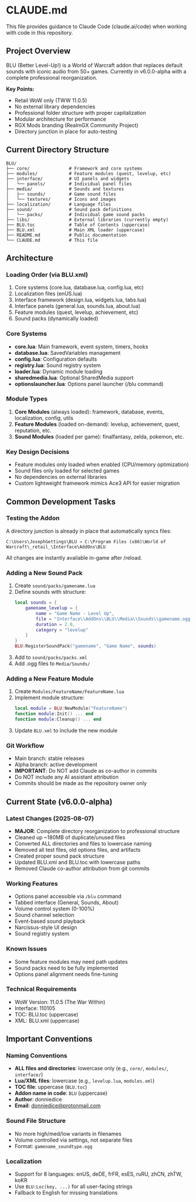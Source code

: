 # CLAUDE.md

This file provides guidance to Claude Code (claude.ai/code) when working with code in this repository.

## Project Overview

BLU (Better Level-Up!) is a World of Warcraft addon that replaces default sounds with iconic audio from 50+ games. Currently in v6.0.0-alpha with a complete professional reorganization.

**Key Points:**
- Retail WoW only (TWW 11.0.5)
- No external library dependencies
- Professional folder structure with proper capitalization
- Modular architecture for performance
- RGX Mods branding (RealmGX Community Project)
- Directory junction in place for auto-testing

## Current Directory Structure

```
BLU/
├── core/               # Framework and core systems
├── modules/            # Feature modules (quest, levelup, etc)
├── interface/          # UI panels and widgets
│   └── panels/         # Individual panel files
├── media/              # Sounds and textures
│   ├── sounds/         # Game sound files
│   └── textures/       # Icons and images
├── localization/       # Language files
├── sound/              # Sound pack definitions
│   └── packs/          # Individual game sound packs
├── libs/               # External libraries (currently empty)
├── BLU.toc             # Table of Contents (uppercase)
├── BLU.xml             # Main XML loader (uppercase)
├── README.md           # Public documentation
└── CLAUDE.md           # This file
```

## Architecture

### Loading Order (via BLU.xml)
1. Core systems (core.lua, database.lua, config.lua, etc)
2. Localization files (enUS.lua)
3. Interface framework (design.lua, widgets.lua, tabs.lua)
4. Interface panels (general.lua, sounds.lua, about.lua)
5. Feature modules (quest, levelup, achievement, etc)
6. Sound packs (dynamically loaded)

### Core Systems
- **core.lua**: Main framework, event system, timers, hooks
- **database.lua**: SavedVariables management
- **config.lua**: Configuration defaults
- **registry.lua**: Sound registry system
- **loader.lua**: Dynamic module loading
- **sharedmedia.lua**: Optional SharedMedia support
- **optionslauncher.lua**: Options panel launcher (/blu command)

### Module Types
1. **Core Modules** (always loaded): framework, database, events, localization, config, utils
2. **Feature Modules** (loaded on-demand): levelup, achievement, quest, reputation, etc.
3. **Sound Modules** (loaded per game): finalfantasy, zelda, pokemon, etc.

### Key Design Decisions
- Feature modules only loaded when enabled (CPU/memory optimization)
- Sound files only loaded for selected games
- No dependencies on external libraries
- Custom lightweight framework mimics Ace3 API for easier migration

## Common Development Tasks

### Testing the Addon
A directory junction is already in place that automatically syncs files:
```
C:\Users\JosephGettings\BLU → C:\Program Files (x86)\World of Warcraft\_retail_\Interface\AddOns\BLU
```
All changes are instantly available in-game after /reload.

### Adding a New Sound Pack
1. Create `sound/packs/gamename.lua`
2. Define sounds with structure:
   ```lua
   local sounds = {
       gamename_levelup = {
           name = "Game Name - Level Up",
           file = "Interface\\AddOns\\BLU\\Media\\Sounds\\gamename.ogg",
           duration = 2.0,
           category = "levelup"
       }
   }
   BLU:RegisterSoundPack("gamename", "Game Name", sounds)
   ```
3. Add to `sound/packs/packs.xml`
4. Add .ogg files to `Media/Sounds/`

### Adding a New Feature Module
1. Create `Modules/FeatureName/FeatureName.lua`
2. Implement module structure:
   ```lua
   local module = BLU:NewModule("FeatureName")
   function module:Init() ... end
   function module:Cleanup() ... end
   ```
3. Update `BLU.xml` to include the new module

### Git Workflow
- Main branch: stable releases
- Alpha branch: active development
- **IMPORTANT**: Do NOT add Claude as co-author in commits
- Do NOT include any AI assistant attribution
- Commits should be made as the repository owner only

## Current State (v6.0.0-alpha)

### Latest Changes (2025-08-07)
- **MAJOR**: Complete directory reorganization to professional structure
- Cleaned up ~180MB of duplicate/unused files
- Converted ALL directories and files to lowercase naming
- Removed all test files, old options files, and artifacts
- Created proper sound pack structure
- Updated BLU.xml and BLU.toc with lowercase paths
- Removed Claude co-author attribution from git commits

### Working Features
- Options panel accessible via `/blu` command
- Tabbed interface (General, Sounds, About)
- Volume control system (0-100%)
- Sound channel selection
- Event-based sound playback
- Narcissus-style UI design
- Sound registry system

### Known Issues
- Some feature modules may need path updates
- Sound packs need to be fully implemented
- Options panel alignment needs fine-tuning

### Technical Requirements
- WoW Version: 11.0.5 (The War Within)
- Interface: 110105
- TOC: BLU.toc (uppercase)
- XML: BLU.xml (uppercase)

## Important Conventions

### Naming Conventions
- **ALL files and directories**: lowercase only (e.g., `core/`, `modules/`, `interface/`)
- **Lua/XML files**: lowercase (e.g., `levelup.lua`, `modules.xml`)
- **TOC file**: uppercase (`BLU.toc`)
- **Addon name in code**: `BLU` (uppercase)
- **Author**: donniedice
- **Email**: donniedice@protonmail.com

### Sound File Structure
- No more high/med/low variants in filenames
- Volume controlled via settings, not separate files
- Format: `gamename_soundtype.ogg`

### Localization
- Support for 8 languages: enUS, deDE, frFR, esES, ruRU, zhCN, zhTW, koKR
- Use `BLU:Loc(key, ...)` for all user-facing strings
- Fallback to English for missing translations